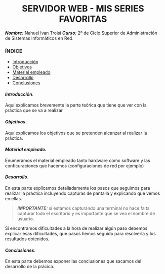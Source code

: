 <center>

# SERVIDOR WEB - MIS SERIES FAVORITAS


</center>

***Nombre:*** Nahuel Ivan Troisi
***Curso:*** 2º de Ciclo Superior de Administración de Sistemas Informáticos en Red.

### ÍNDICE

+ [Introducción](#id1)
+ [Objetivos](#id2)
+ [Material empleado](#id3)
+ [Desarrollo](#id4)
+ [Conclusiones](#id5)


#### ***Introducción***. <a name="id1"></a>

Aquí explicamos brevemente la parte teórica que tiene que ver con la práctica que se va a realizar

#### ***Objetivos***. <a name="id2"></a>

Aquí explicamos los objetivos que se pretenden alcanzar al realizar la práctica.

#### ***Material empleado***. <a name="id3"></a>

Enumeramos el material empleado tanto hardware como software y las conficuraciones que hacemos (configuraciones de red por ejemplo) 

#### ***Desarrollo***. <a name="id4"></a>

En esta parte explicamos detalladamente los pasos que seguimos para realizar la práctica incluyendo capturas de pantalla y explicando que vemos en ellas. 

> ***IMPORTANTE:*** si estamos capturando una terminal no hace falta capturar todo el escritorio y es importante que se vea el nombre de usuario.

Si encontramos dificultades a la hora de realizar algún paso debemos explicar esas dificultades, que pasos hemos seguido para resolverla y los resultados obtenidos.

#### ***Conclusiones***. <a name="id5"></a>

En esta parte debemos exponer las conclusiones que sacamos del desarrollo de la prácica.
